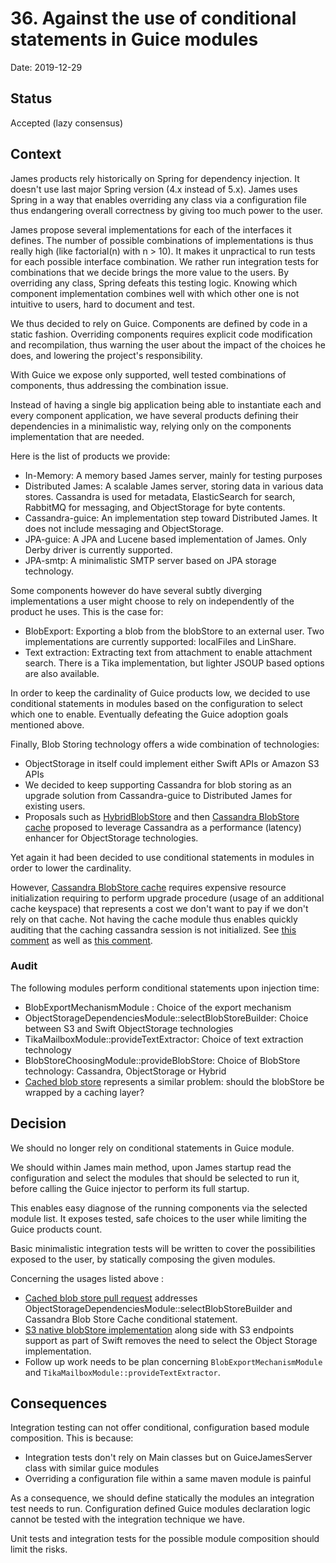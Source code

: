 # 36. Against the use of conditional statements in Guice modules

Date: 2019-12-29

## Status

Accepted (lazy consensus)

## Context

James products rely historically on Spring for dependency injection. It doesn't use last major Spring version (4.x instead of 5.x).
James uses Spring in a way that enables overriding any class via a configuration file thus endangering overall correctness by giving too much 
power to the user.

James propose several implementations for each of the interfaces it defines. The number of possible combinations of implementations is thus really high (like factorial(n) with n > 10). It makes it unpractical to run tests for each possible interface
combination. We rather run integration tests for combinations that we decide brings the more value to the users. By overriding any class, Spring defeats 
this testing logic. Knowing which component implementation combines well with which other one is not intuitive to users,
hard to document and test.

We thus decided to rely on Guice. Components are defined by code in a static fashion. Overriding components requires 
explicit code modification and recompilation, thus warning the user about the impact of the choices he does, and lowering 
the project's responsibility.

With Guice we expose only supported, well tested combinations of components, thus addressing the combination issue.

Instead of having a single big application being able to instantiate each and every component application, we have 
several products defining their dependencies in a minimalistic way, relying only on the components implementation that 
are needed.

Here is the list of products we provide:

 - In-Memory: A memory based James server, mainly for testing purposes
 - Distributed James: A scalable James server, storing data in various data stores. Cassandra is used for metadata, 
 ElasticSearch for search, RabbitMQ for messaging, and ObjectStorage for byte contents.
 - Cassandra-guice: An implementation step toward Distributed James. It does not include messaging and ObjectStorage.
 - JPA-guice: A JPA and Lucene based implementation of James. Only Derby driver is currently supported.
 - JPA-smtp: A minimalistic SMTP server based on JPA storage technology.

Some components however do have several subtly diverging implementations a user might choose to rely on independently 
of the product he uses. This is the case for:

 - BlobExport: Exporting a blob from the blobStore to an external user. Two implementations are currently supported: 
 localFiles and LinShare.
 - Text extraction: Extracting text from attachment to enable attachment search. There is a Tika implementation, but 
 lighter JSOUP based options are also available.

In order to keep the cardinality of Guice products low, we decided to use conditional statements in modules based on the 
configuration to select which one to enable. Eventually defeating the Guice adoption goals mentioned above.

Finally, Blob Storing technology offers a wide combination of technologies:

 - ObjectStorage in itself could implement either Swift APIs or Amazon S3 APIs
 - We decided to keep supporting Cassandra for blob storing as an upgrade solution from Cassandra-guice to Distributed 
James for existing users.
 - Proposals such as [HybridBlobStore](0014-blobstore-storage-policies.md) and then 
[Cassandra BlobStore cache](0025-cassandra-blob-store-cache.md) proposed to leverage Cassandra as a performance 
(latency) enhancer for ObjectStorage technologies.

Yet again it had been decided to use conditional statements in modules in order to lower the cardinality.

However, [Cassandra BlobStore cache](0025-cassandra-blob-store-cache.md) requires expensive resource initialization
requiring to perform upgrade procedure (usage of an additional cache keyspace) that represents a cost we don't want to
pay if we don't rely on that cache. Not having the cache module thus enables quickly auditing that the caching cassandra 
session is not initialized. See 
[this comment](https://github.com/linagora/james-project/pull/3261#pullrequestreview-389804841) as well as 
[this comment](https://github.com/linagora/james-project/pull/3261#issuecomment-613911695).

### Audit

The following modules perform conditional statements upon injection time:

 - BlobExportMechanismModule : Choice of the export mechanism
 - ObjectStorageDependenciesModule::selectBlobStoreBuilder: Choice between S3 and Swift ObjectStorage technologies
 - TikaMailboxModule::provideTextExtractor: Choice of text extraction technology
 - BlobStoreChoosingModule::provideBlobStore: Choice of BlobStore technology: Cassandra, ObjectStorage or Hybrid
 - [Cached blob store](https://github.com/linagora/james-project/pull/3319) represents a similar problem: should the 
 blobStore be wrapped by a caching layer?

## Decision

We should no longer rely on conditional statements in Guice module.

We should within James main method, upon James startup read the configuration and select the modules that should be 
selected to run it, before calling the Guice injector to perform its full startup.

This enables easy diagnose of the running components via the selected module list. It exposes tested, safe choices to 
the user while limiting the Guice products count.

Basic minimalistic integration tests will be written to cover the possibilities exposed to the user, by statically 
composing the given modules.

Concerning the usages listed above :

 - [Cached blob store pull request](https://github.com/linagora/james-project/pull/3319) addresses 
 ObjectStorageDependenciesModule::selectBlobStoreBuilder and Cassandra Blob Store Cache conditional statement.
 - [S3 native blobStore implementation](https://github.com/linagora/james-project/pull/3099) along side with S3 endpoints
 support as part of Swift removes the need to select the Object Storage implementation.
 - Follow up work needs to be plan concerning `BlobExportMechanismModule` and `TikaMailboxModule::provideTextExtractor`.

## Consequences

Integration testing can not offer conditional, configuration based module composition. This is because:

 - Integration tests don't rely on Main classes but on GuiceJamesServer class with similar guice modules
 - Overriding a configuration file within a same maven module is painful
 
As a consequence, we should define statically the modules an integration test needs to run. Configuration defined Guice
modules declaration logic cannot be tested with the integration technique we have.

Unit tests and integration tests for the possible module composition should limit the risks.
